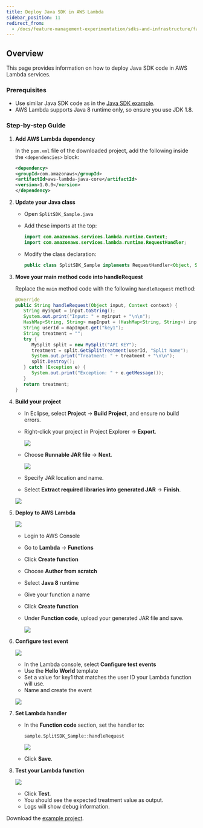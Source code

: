 ```yaml
---
title: Deploy Java SDK in AWS Lambda
sidebar_position: 11
redirect_from:
  - /docs/feature-management-experimentation/sdks-and-infrastructure/faqs-server-side-sdks/java-sdk-how-to-deploy-in-aws-lambda/
---
```


## Overview

This page provides information on how to deploy Java SDK code in AWS Lambda services.

### Prerequisites

- Use similar Java SDK code as in the [Java SDK example](https://github.com/Split-Community/Split-SDKs-Examples/tree/main/Java-SDK).
- AWS Lambda supports Java 8 runtime only, so ensure you use JDK 1.8.

### Step-by-step Guide

1. **Add AWS Lambda dependency**

   In the `pom.xml` file of the downloaded project, add the following inside the `<dependencies>` block:

   ```xml
   <dependency>
   <groupId>com.amazonaws</groupId>
   <artifactId>aws-lambda-java-core</artifactId>
   <version>1.0.0</version>
   </dependency>
   ```

1. **Update your Java class**

   * Open `SplitSDK_Sample.java`
   * Add these imports at the top:

      ```java
      import com.amazonaws.services.lambda.runtime.Context;
      import com.amazonaws.services.lambda.runtime.RequestHandler;
      ```
   
   * Modify the class declaration:

     ```java
     public class SplitSDK_Sample implements RequestHandler<Object, String> {
     ``` 

1. **Move your main method code into handleRequest**

   Replace the `main` method code with the following `handleRequest` method:

   ```java
   @Override
   public String handleRequest(Object input, Context context) {
      String myinput = input.toString();
      System.out.print("Input: " + myinput + "\n\n");
      HashMap<String, String> mapInput = (HashMap<String, String>) input;
      String userId = mapInput.get("key1");
      String treatment = "";
      try {
         MySplit split = new MySplit("API KEY");
         treatment = split.GetSplitTreatment(userId, "Split Name");             
         System.out.print("Treatment: " + treatment + "\n\n");
         split.Destroy();
      } catch (Exception e) {
         System.out.print("Exception: " + e.getMessage());
      }
      return treatment;
   }
   ```

1. **Build your project**

   * In Eclipse, select **Project** → **Build Project**, and ensure no build errors.
   * Right-click your project in Project Explorer → **Export**.

     ![](../static/aws-5.png)

   * Choose **Runnable JAR file** → **Next**.

     ![](../static/aws-6.png)

   * Specify JAR location and name.
   * Select **Extract required libraries into generated JAR** → **Finish**.

   ![](../static/aws-7.png)

1. **Deploy to AWS Lambda**

   ![](../static/aws-8.png)

   * Login to AWS Console
   * Go to **Lambda** → **Functions**
   * Click **Create function**
   * Choose **Author from scratch**
   * Select **Java 8** runtime
   * Give your function a name
   * Click **Create function**

   * Under **Function code**, upload your generated JAR file and save.
     
     ![](../static/aws-9.png)

1. **Configure test event**

   ![](../static/aws-10.png)

   * In the Lambda console, select **Configure test events**
   * Use the **Hello World** template
   * Set a value for key1 that matches the user ID your Lambda function will use.
   * Name and create the event

   ![](../static/aws-11.png)

1. **Set Lambda handler**

   * In the **Function code** section, set the handler to:
     
     ```
     sample.SplitSDK_Sample::handleRequest
     ```
   
     ![](../static/aws-12.png)

   * Click **Save**.

1. **Test your Lambda function**
   
   ![](../static/aws-13.png)

   * Click **Test**.
   * You should see the expected treatment value as output.
   * Logs will show debug information.

Download the [example project](https://drive.google.com/file/d/1iwl7u5ohAAx4PawuIw_gWb6kY_3Gfhs-/view?usp=sharing).